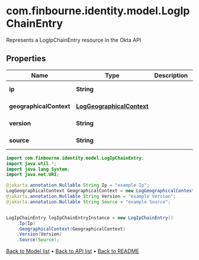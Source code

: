 # com.finbourne.identity.model.LogIpChainEntry
Represents a LogIpChainEntry resource in the Okta API

## Properties

Name | Type | Description | Notes
------------ | ------------- | ------------- | -------------
**ip** | **String** |  | [optional] [default to String]
**geographicalContext** | [**LogGeographicalContext**](LogGeographicalContext.md) |  | [optional] [default to LogGeographicalContext]
**version** | **String** |  | [optional] [default to String]
**source** | **String** |  | [optional] [default to String]

```java
import com.finbourne.identity.model.LogIpChainEntry;
import java.util.*;
import java.lang.System;
import java.net.URI;

@jakarta.annotation.Nullable String Ip = "example Ip";
LogGeographicalContext GeographicalContext = new LogGeographicalContext();
@jakarta.annotation.Nullable String Version = "example Version";
@jakarta.annotation.Nullable String Source = "example Source";


LogIpChainEntry logIpChainEntryInstance = new LogIpChainEntry()
    .Ip(Ip)
    .GeographicalContext(GeographicalContext)
    .Version(Version)
    .Source(Source);
```


[Back to Model list](../README.md#documentation-for-models) &#8226; [Back to API list](../README.md#documentation-for-api-endpoints) &#8226; [Back to README](../README.md)
